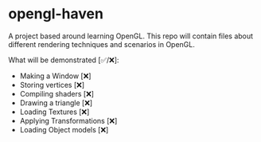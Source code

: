 # opengl-haven
A project based around learning OpenGL. This repo will contain files about different rendering techniques and scenarios in OpenGL.

What will be demonstrated [✅/❌]:
- Making a Window [❌]
- Storing vertices [❌]
- Compiling shaders [❌]
- Drawing a triangle [❌]
- Loading Textures [❌]
- Applying Transformations [❌]
- Loading Object models [❌]
